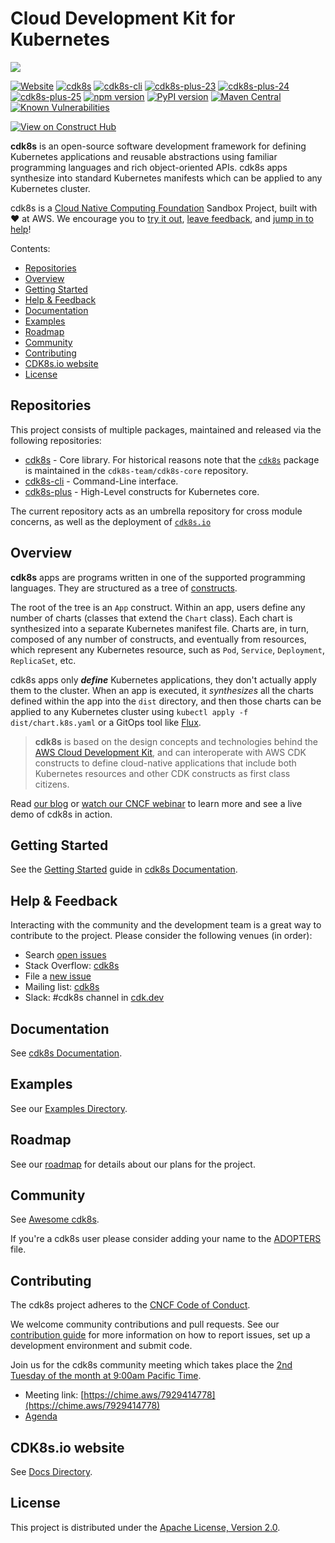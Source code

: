 # Cloud Development Kit for Kubernetes

![](./website/static/images/animation.gif)

[![Website](https://github.com/cdk8s-team/cdk8s/workflows/website/badge.svg)](https://github.com/cdk8s-team/cdk8s/actions/workflows/website.yml)
[![cdk8s](https://img.shields.io/github/workflow/status/cdk8s-team/cdk8s-core/release?label=cdk8s&logo=GitHub)](https://github.com/cdk8s-team/cdk8s-core/actions/workflows/release.yml)
[![cdk8s-cli](https://img.shields.io/github/workflow/status/cdk8s-team/cdk8s-cli/release?label=cdk8s-cli&logo=GitHub)](https://github.com/cdk8s-team/cdk8s-cli/actions/workflows/release.yml)
[![cdk8s-plus-23](https://img.shields.io/github/workflow/status/cdk8s-team/cdk8s-plus/release-k8s.21?label=cdk8s-plus-23&logo=GitHub)](https://github.com/cdk8s-team/cdk8s-plus/actions/workflows/release-k8s.23.yml)
[![cdk8s-plus-24](https://img.shields.io/github/workflow/status/cdk8s-team/cdk8s-plus/release-k8s.20?label=cdk8s-plus-24&logo=GitHub)](https://github.com/cdk8s-team/cdk8s-plus/actions/workflows/release-k8s.24.yml)
[![cdk8s-plus-25](https://img.shields.io/github/workflow/status/cdk8s-team/cdk8s-plus/release-k8s.20?label=cdk8s-plus-25&logo=GitHub)](https://github.com/cdk8s-team/cdk8s-plus/actions/workflows/release-k8s.25.yml)
[![npm version](https://badge.fury.io/js/cdk8s.svg)](https://badge.fury.io/js/cdk8s)
[![PyPI version](https://badge.fury.io/py/cdk8s.svg)](https://badge.fury.io/py/cdk8s)
[![Maven Central](https://maven-badges.herokuapp.com/maven-central/org.cdk8s/cdk8s/badge.svg?style=plastic)](https://maven-badges.herokuapp.com/maven-central/org.cdk8s/cdk8s)
[![Known Vulnerabilities](https://snyk.io/test/github/cdk8s-team/cdk8s/badge.svg)](https://snyk.io/test/github/cdk8s-team/cdk8s)

[![View on Construct Hub](https://constructs.dev/badge?package=cdk8s)](https://constructs.dev/packages/cdk8s)

**cdk8s** is an open-source software development framework for defining Kubernetes applications and reusable abstractions using familiar
programming languages and rich object-oriented APIs. cdk8s apps synthesize into standard Kubernetes
manifests which can be applied to any Kubernetes cluster.

cdk8s is a [Cloud Native Computing Foundation](https://www.cncf.io) Sandbox Project, built with ❤️ at AWS. We encourage you to [try it out](#getting-started), [leave feedback](#help--feedback), and [jump in to help](#contributing)!

Contents:

- [Repositories](#repositories)
- [Overview](#overview)
- [Getting Started](#getting-started)
- [Help \& Feedback](#help--feedback)
- [Documentation](#documentation)
- [Examples](#examples)
- [Roadmap](#roadmap)
- [Community](#community)
- [Contributing](#contributing)
- [CDK8s.io website](#cdk8sio-website)
- [License](#license)

## Repositories

This project consists of multiple packages, maintained and released via the following repositories:

- [cdk8s](https://github.com/cdk8s-team/cdk8s-core) - Core library. For historical reasons note that the [`cdk8s`](https://www.npmjs.com/package/cdk8s) package is maintained in the `cdk8s-team/cdk8s-core` repository.
- [cdk8s-cli](https://github.com/cdk8s-team/cdk8s-cli) - Command-Line interface.
- [cdk8s-plus](https://github.com/cdk8s-team/cdk8s-plus) - High-Level constructs for Kubernetes core.

The current repository acts as an umbrella repository for cross module concerns, as well as the deployment of [`cdk8s.io`](https://cdk8s.io)

## Overview

**cdk8s** apps are programs written in one of the supported programming
languages. They are structured as a tree of
[constructs](https://github.com/aws/constructs).

The root of the tree is an `App` construct. Within an app, users define any
number of charts (classes that extend the `Chart` class). Each chart is
synthesized into a separate Kubernetes manifest file. Charts are, in turn,
composed of any number of constructs, and eventually from resources, which
represent any Kubernetes resource, such as `Pod`, `Service`, `Deployment`,
`ReplicaSet`, etc.

cdk8s apps only ***define*** Kubernetes applications, they don't actually apply
them to the cluster. When an app is executed, it *synthesizes* all the charts
defined within the app into the `dist` directory, and then those charts can be
applied to any Kubernetes cluster using `kubectl apply -f dist/chart.k8s.yaml` or a GitOps tool like [Flux](https://fluxcd.io/).

> **cdk8s** is based on the design concepts and technologies behind the [AWS
Cloud Development Kit](https://aws.amazon.com/cdk), and can interoperate with
AWS CDK constructs to define cloud-native applications that include both
Kubernetes resources and other CDK constructs as first class citizens.

Read [our blog](https://aws.amazon.com/blogs/containers/introducing-cdk-for-kubernetes/) or [watch our CNCF webinar](https://www.cncf.io/webinars/end-yaml-engineering-with-cdk8s/) to learn more and see a live demo of cdk8s in action.

## Getting Started

See the [Getting Started](https://cdk8s.io/docs/latest/getting-started) guide in
[cdk8s Documentation](https://cdk8s.io/docs/).

## Help & Feedback

Interacting with the community and the development team is a great way to
contribute to the project. Please consider the following venues (in order):

- Search [open issues](https://github.com/cdk8s-team/cdk8s/issues)
- Stack Overflow: [cdk8s](https://stackoverflow.com/questions/tagged/cdk8s)
- File a [new issue](https://github.com/cdk8s-team/cdk8s/issues/new/choose)
- Mailing list: [cdk8s](https://groups.google.com/forum/#!forum/cdk8s)
- Slack: #cdk8s channel in [cdk.dev](https://cdk.dev)

## Documentation

See [cdk8s Documentation](https://cdk8s.io/docs).

## Examples

See our [Examples Directory](./examples).

## Roadmap

See our [roadmap](https://github.com/cdk8s-team/cdk8s/projects/1) for details about our plans for the project.

## Community

See [Awesome cdk8s](https://github.com/dungahk/awesome-cdk8s).

If you're a cdk8s user please consider adding your name to the [ADOPTERS](./ADOPTERS.md) file.

## Contributing

The cdk8s project adheres to the [CNCF Code of
Conduct](https://github.com/cncf/foundation/blob/master/code-of-conduct.md).

We welcome community contributions and pull requests. See our [contribution
guide](./CONTRIBUTING.md) for more information on how to report issues, set up a
development environment and submit code.

Join us for the cdk8s community meeting which takes place the [2nd Tuesday of the month at 9:00am Pacific Time](https://www.thetimezoneconverter.com/?t=9:00&tz=PT%20%28Pacific%20Time%29).

* Meeting link: [https://chime.aws/7929414778](https://chime.aws/7929414778)
* [Agenda](https://docs.google.com/document/d/1QmZS2_cphxbs2VPfDCkrUVcoDwiawryh704hEfAyrBk/edit?usp=sharing)

## CDK8s.io website

See [Docs Directory](./docs/README.md).

## License

This project is distributed under the [Apache License, Version 2.0](./LICENSE).
